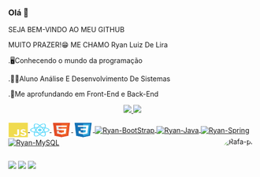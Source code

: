 ### Olá 👋
SEJA BEM-VINDO AO MEU GITHUB

MUITO PRAZER!😁 ME CHAMO Ryan Luiz De Lira

.🖥️Conhecendo o mundo da programação

.🧑‍🎓Aluno Análise E Desenvolvimento De Sistemas

.📘Me aprofundando em Front-End e Back-End

<div align="center">
  <a href="https://github.com/RyanLuiz7">
  <img height="180em" src="https://github-readme-stats.vercel.app/api?username=RyanLuiz7&show_icons=true&theme=dracula&include_all_commits=true&count_private=true"/>
  <img height="180em" src="https://github-readme-stats.vercel.app/api/top-langs/?username=RyanLuiz7&layout=compact&langs_count=7&theme=dracula"/>
</div>

<div style="display: inline_block"><br>
  <img align="center" alt="Ryan-Js" height="30" width="40" src="https://raw.githubusercontent.com/devicons/devicon/master/icons/javascript/javascript-plain.svg">
  <img align="center" alt="Ryan-React" height="30" width="40" src="https://raw.githubusercontent.com/devicons/devicon/master/icons/react/react-original.svg">
  <img align="center" alt="Ryan-HTML" height="30" width="40" src="https://raw.githubusercontent.com/devicons/devicon/master/icons/html5/html5-original.svg">
  <img align="center" alt="Ryan-CSS" height="30" width="40" src="https://raw.githubusercontent.com/devicons/devicon/master/icons/css3/css3-original.svg">
  <img align="center" alt="Ryan-BootStrap" height="30" width="40" <img src="https://cdn.jsdelivr.net/gh/devicons/devicon/icons/bootstrap/bootstrap-original.svg" />
  <img align="center" alt="Ryan-Java" height="30" width="40" <img src="https://cdn.jsdelivr.net/gh/devicons/devicon/icons/java/java-original.svg" />
  <img align="center" alt="Ryan-Spring" height="30" width="40" <img src="https://cdn.jsdelivr.net/gh/devicons/devicon/icons/spring/spring-original.svg" /> 
  <img align="center" alt="Ryan-MySQL" height="30" width="40" <img src="https://cdn.jsdelivr.net/gh/devicons/devicon/icons/mysql/mysql-original.svg" />        
  <img align="right" alt="Rafa-pic" height="150" style="border-radius:50px;" src="https://media.discordapp.net/attachments/639956127056134178/890373478988013628/Publicacoes_Instagram_1_1.png?width=676&height=676">
</div>

##

<div>
  <a href="https://www.instagram.com/rryanluiz/" target="_blank"><img src="https://img.shields.io/badge/-Instagram-%23E4405F?style=for-the-badge&logo=instagram&logoColor=white" target="_blank"></a>
  <a href = "mailto:ryanluizdelira@gmail.com"><img src="https://img.shields.io/badge/-Gmail-%23333?style=for-the-badge&logo=gmail&logoColor=white" target="_blank"></a>
  <a href="https://www.linkedin.com/in/ryan-luiz-579ab3231/" target="_blank"><img src="https://img.shields.io/badge/-LinkedIn-%230077B5?style=for-the-badge&logo=linkedin&logoColor=white" target="_blank"></a> 
</div>


